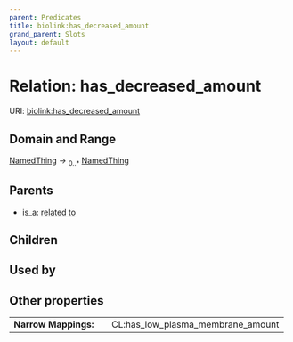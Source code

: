 ```yaml
---
parent: Predicates
title: biolink:has_decreased_amount
grand_parent: Slots
layout: default
---
```


# Relation: has_decreased_amount




URI: [biolink:has_decreased_amount](https://w3id.org/biolink/vocab/has_decreased_amount)

## Domain and Range

[NamedThing](NamedThing.md) ->  <sub>0..\*</sub> [NamedThing](NamedThing.md)

## Parents

 *  is_a: [related to](related_to.md)

## Children


## Used by


## Other properties

|  |  |  |
| --- | --- | --- |
| **Narrow Mappings:** | | CL:has_low_plasma_membrane_amount |

